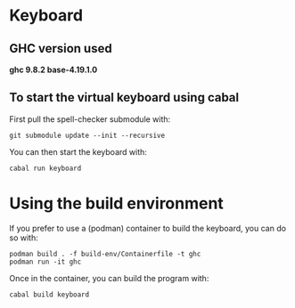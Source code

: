 # Keyboard
## GHC version used
**ghc   9.8.2      base-4.19.1.0**

## To start the virtual keyboard using cabal
First pull the spell-checker submodule with:
```
git submodule update --init --recursive
```
You can then start the keyboard with:
```
cabal run keyboard
```

# Using the build environment
If you prefer to use a (podman) container to build the keyboard, you can do so with:
```
podman build . -f build-env/Containerfile -t ghc
podman run -it ghc
```
Once in the container, you can build the program with:
```
cabal build keyboard
```
